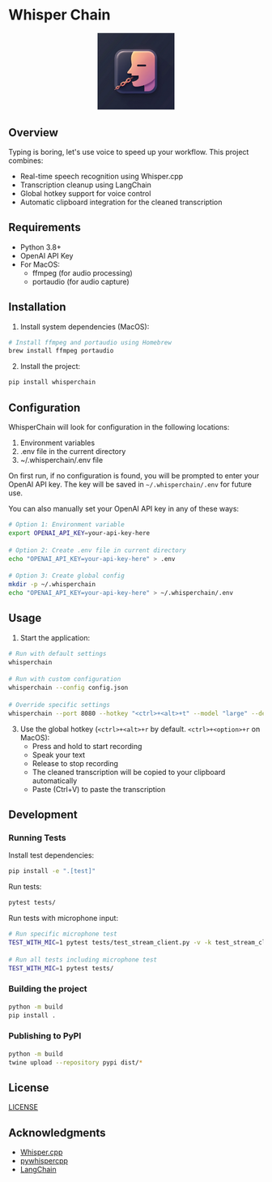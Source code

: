 # Whisper Chain

<p align="center">
  <img src="https://github.com/chrischoy/WhisperChain/raw/main/assets/logo.jpg" width="30%" alt="Whisper Chain Logo" />
</p>

## Overview

Typing is boring, let's use voice to speed up your workflow. This project combines:
- Real-time speech recognition using Whisper.cpp
- Transcription cleanup using LangChain
- Global hotkey support for voice control
- Automatic clipboard integration for the cleaned transcription

## Requirements

- Python 3.8+
- OpenAI API Key
- For MacOS:
  - ffmpeg (for audio processing)
  - portaudio (for audio capture)

## Installation

1. Install system dependencies (MacOS):
```bash
# Install ffmpeg and portaudio using Homebrew
brew install ffmpeg portaudio
```

2. Install the project:
```bash
pip install whisperchain
```

## Configuration

WhisperChain will look for configuration in the following locations:
1. Environment variables
2. .env file in the current directory
3. ~/.whisperchain/.env file

On first run, if no configuration is found, you will be prompted to enter your OpenAI API key. The key will be saved in `~/.whisperchain/.env` for future use.

You can also manually set your OpenAI API key in any of these ways:
```bash
# Option 1: Environment variable
export OPENAI_API_KEY=your-api-key-here

# Option 2: Create .env file in current directory
echo "OPENAI_API_KEY=your-api-key-here" > .env

# Option 3: Create global config
mkdir -p ~/.whisperchain
echo "OPENAI_API_KEY=your-api-key-here" > ~/.whisperchain/.env
```

## Usage

1. Start the application:
```bash
# Run with default settings
whisperchain

# Run with custom configuration
whisperchain --config config.json

# Override specific settings
whisperchain --port 8080 --hotkey "<ctrl>+<alt>+t" --model "large" --debug
```

3. Use the global hotkey (`<ctrl>+<alt>+r` by default. `<ctrl>+<option>+r` on MacOS):
   - Press and hold to start recording
   - Speak your text
   - Release to stop recording
   - The cleaned transcription will be copied to your clipboard automatically
   - Paste (Ctrl+V) to paste the transcription

## Development

### Running Tests

Install test dependencies:
```bash
pip install -e ".[test]"
```

Run tests:
```bash
pytest tests/
```

Run tests with microphone input:
```bash
# Run specific microphone test
TEST_WITH_MIC=1 pytest tests/test_stream_client.py -v -k test_stream_client_with_real_mic

# Run all tests including microphone test
TEST_WITH_MIC=1 pytest tests/
```

### Building the project

```bash
python -m build
pip install .
```

### Publishing to PyPI

```bash
python -m build
twine upload --repository pypi dist/*
```

## License

[LICENSE](LICENSE)

## Acknowledgments

- [Whisper.cpp](https://github.com/ggerganov/whisper.cpp)
- [pywhispercpp](https://github.com/absadiki/pywhispercpp.git)
- [LangChain](https://github.com/langchain-ai/langchain)
